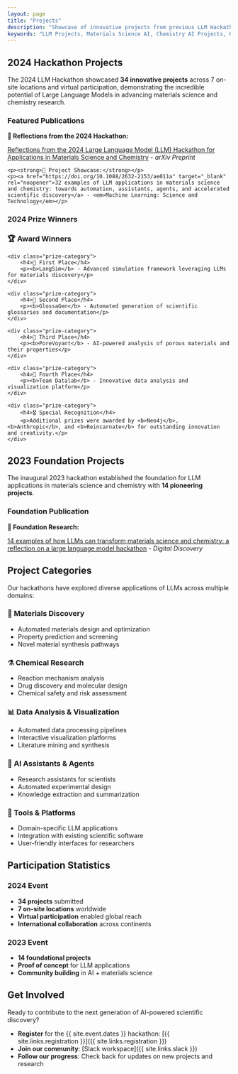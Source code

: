```yaml
---
layout: page
title: "Projects"
description: "Showcase of innovative projects from previous LLM Hackathons in materials science and chemistry."
keywords: "LLM Projects, Materials Science AI, Chemistry AI Projects, Hackathon Results"
---
```


## 2024 Hackathon Projects

The 2024 LLM Hackathon showcased **34 innovative projects** across 7 on-site locations and virtual participation, demonstrating the incredible potential of Large Language Models in advancing materials science and chemistry research.

### Featured Publications

<div class="paper-links">
    <p><strong>📄 Reflections from the 2024 Hackathon:</strong></p>
    <p><a href="https://arxiv.org/abs/2411.15221" target="_blank" rel="noopener">Reflections from the 2024 Large Language Model (LLM) Hackathon for Applications in Materials Science and Chemistry</a> - <em>arXiv Preprint</em></p>
    
    <p><strong>📄 Project Showcase:</strong></p>
    <p><a href="https://doi.org/10.1088/2632-2153/ae011a" target="_blank" rel="noopener">32 examples of LLM applications in materials science and chemistry: towards automation, assistants, agents, and accelerated scientific discovery</a> - <em>Machine Learning: Science and Technology</em></p>
</div>

### 2024 Prize Winners

<div class="winner-section">
    <h3>🏆 Award Winners</h3>
    
    <div class="prize-category">
        <h4>🥇 First Place</h4>
        <p><b>LangSim</b> - Advanced simulation framework leveraging LLMs for materials discovery</p>
    </div>
    
    <div class="prize-category">
        <h4>🥈 Second Place</h4>
        <p><b>GlossaGen</b> - Automated generation of scientific glossaries and documentation</p>
    </div>
    
    <div class="prize-category">
        <h4>🥉 Third Place</h4>
        <p><b>PoreVoyant</b> - AI-powered analysis of porous materials and their properties</p>
    </div>
    
    <div class="prize-category">
        <h4>🏅 Fourth Place</h4>
        <p><b>Team Datalab</b> - Innovative data analysis and visualization platform</p>
    </div>
    
    <div class="prize-category">
        <h4>🎖️ Special Recognition</h4>
        <p>Additional prizes were awarded by <b>Neo4j</b>, <b>Anthropic</b>, and <b>Reincarnate</b> for outstanding innovation and creativity.</p>
    </div>
</div>

## 2023 Foundation Projects

The inaugural 2023 hackathon established the foundation for LLM applications in materials science and chemistry with **14 pioneering projects**.

### Foundation Publication

<div class="paper-links">
    <p><strong>📄 Foundation Research:</strong></p>
    <p><a href="https://doi.org/10.1039/D3DD00113J" target="_blank" rel="noopener">14 examples of how LLMs can transform materials science and chemistry: a reflection on a large language model hackathon</a> - <em>Digital Discovery</em></p>
</div>

## Project Categories

Our hackathons have explored diverse applications of LLMs across multiple domains:

### 🔬 Materials Discovery

- Automated materials design and optimization
- Property prediction and screening
- Novel material synthesis pathways

### ⚗️ Chemical Research

- Reaction mechanism analysis
- Drug discovery and molecular design
- Chemical safety and risk assessment

### 📊 Data Analysis & Visualization

- Automated data processing pipelines
- Interactive visualization platforms
- Literature mining and synthesis

### 🤖 AI Assistants & Agents

- Research assistants for scientists
- Automated experimental design
- Knowledge extraction and summarization

### 🔧 Tools & Platforms

- Domain-specific LLM applications
- Integration with existing scientific software
- User-friendly interfaces for researchers

## Participation Statistics

### 2024 Event

- **34 projects** submitted
- **7 on-site locations** worldwide
- **Virtual participation** enabled global reach
- **International collaboration** across continents

### 2023 Event

- **14 foundational projects**
- **Proof of concept** for LLM applications
- **Community building** in AI + materials science

## Get Involved

Ready to contribute to the next generation of AI-powered scientific discovery?

- **Register** for the {{ site.event.dates }} hackathon: [{{ site.links.registration }}]({{ site.links.registration }})
- **Join our community**: [Slack workspace]({{ site.links.slack }})
- **Follow our progress**: Check back for updates on new projects and research
